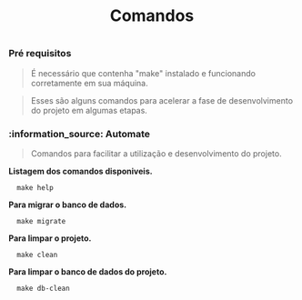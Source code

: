<h1 align="center">Comandos<h1>

<h3>Pré requisitos</h3>

> É necessário que contenha "make" instalado e funcionando corretamente em sua máquina.

> Esses são alguns comandos para acelerar a fase de desenvolvimento do projeto em algumas etapas.

<h3>:information_source: Automate</h3>

> Comandos para facilitar a utilização e desenvolvimento do projeto. 

**Listagem dos comandos disponiveis.**
  
```
  make help
```

**Para migrar o banco de dados.**

```
  make migrate
```
 
**Para limpar o projeto.**

```
  make clean
```

**Para limpar o banco de dados do projeto.**

```
  make db-clean
```
